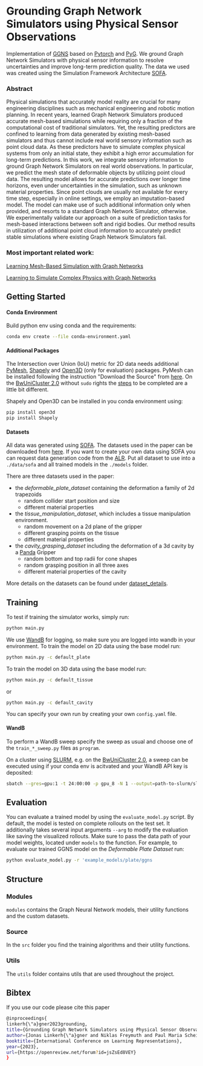 # Grounding Graph Network Simulators using Physical Sensor Observations
Implementation of [GGNS](https://openreview.net/forum?id=jsZsEd8VEY) based on [Pytorch](https://pytorch.org/) and [PyG](https://www.pyg.org/).
We ground Graph Network Simulators with physical sensor information to resolve uncertainties and improve long-term prediction quality. The data we used was created using the Simulation Framework Architecture
[SOFA](https://github.com/sofa-framework/sofa). 

### Abstract
Physical simulations that accurately model reality are crucial for many engineering disciplines such as mechanical engineering and robotic motion planning. In recent years, learned Graph Network Simulators produced accurate mesh-based simulations while requiring only a fraction of the computational cost of traditional simulators. Yet, the resulting predictors are confined to learning from data generated by existing mesh-based simulators and thus cannot include real world sensory information such as point cloud data. As these predictors have to simulate complex physical systems from only an initial state, they exhibit a high error accumulation for long-term predictions. In this work, we integrate sensory information to ground Graph Network Simulators on real world observations. In particular, we predict the mesh state of deformable objects by utilizing point cloud data. The resulting model allows for accurate predictions over longer time horizons, even under uncertainties in the simulation, such as unknown material properties. Since point clouds are usually not available for every time step, especially in online settings, we employ an imputation-based model. The model can make use of such additional information only when provided, and resorts to a standard Graph Network Simulator, otherwise. We experimentally validate our approach on a suite of prediction tasks for mesh-based interactions between soft and rigid bodies. Our method results in utilization of additional point cloud information to accurately predict stable simulations where existing Graph Network Simulators fail.

### Most important related work:

[Learning Mesh-Based Simulation with Graph Networks](https://arxiv.org/abs/2010.03409)

[Learning to Simulate Complex Physics with Graph Networks](https://arxiv.org/abs/2002.09405)

## Getting Started
#### Conda Environment
Build python env using conda and the requirements:
```bash
conda env create --file conda-environment.yaml
```
#### Additional Packages
The Intersection over Union (IoU) metric for 2D data needs additional [PyMesh](https://pymesh.readthedocs.io/en/latest/), [Shapely](https://shapely.readthedocs.io/en/stable/manual.html) and [Open3D](http://www.open3d.org/docs/release/) (only for evaluation) packages.
PyMesh can be installed following the instruction "Download the Source" from [here](https://pymesh.readthedocs.io/en/latest/installation.html).
On the [BwUniCluster 2.0](https://wiki.bwhpc.de/e/Category:BwUniCluster_2.0) without `sudo` rights the [steps](docs/pymesh_cluster.md) to be completed are a little bit different.

Shapely and Open3D can be installed in you conda environment using:
```bash
pip install open3d
pip install Shapely
``` 
#### Datasets
All data was generated using [SOFA](https://github.com/sofa-framework/sofa). The datasets used in the paper can be downloaded from [here](https://drive.google.com/drive/folders/1hNQyOSWE8PncOoLwXku7-gTLQQlwcOrW?usp=sharing).
If you want to create your own data using SOFA you can request data generation code
from the [ALR](https://alr.anthropomatik.kit.edu/). Put all dataset to use into a `./data/sofa` and all trained models in the `./models` folder.

There are three datasets used in the paper:

- the _deformable_plate_dataset_ containing the deformation a family of 2d trapezoids 
  - random collider start position and size
  - different material properties
- the _tissue_manipulation_dataset_, which includes a tissue manipulation environment. 
  - random movement on a 2d plane of the gripper
  - different grasping points on the tissue
  - different material properties
- the _cavity_grasping_dataset_ including the deformation of a 3d cavity by a [Panda](https://www.franka.de/) Gripper
  - random bottom and top radii for cone shapes
  - random grasping position in all three axes
  - different material properties of the cavity
  
More details on the datasets can be found under [dataset_details](docs/dataset_details.md).

## Training

To test if training the simulator works, simply run:
```bash
python main.py
``` 
We use [WandB](https://wandb.ai/) for logging, so make sure you are logged into wandb in your environment.
To train the model on 2D data using the base model run:
```bash
python main.py -c default_plate
``` 
To train the model on 3D data using the base model run:
```bash
python main.py -c default_tissue
``` 
or
```bash
python main.py -c default_cavity
``` 
You can specify your own run by creating your own `config.yaml` file. 

#### WandB 
To perform a WandB sweep specify the sweep as usual and choose one of the `train_*_sweep.py` files as `program`. 

On a cluster using [SLURM](https://slurm.schedmd.com/documentation.html), e.g. on the [BwUniCluster 2.0](https://wiki.bwhpc.de/e/Category:BwUniCluster_2.0), a sweep can be executed using if your conda env is acitvated and your WandB API key is deposited: 

```bash
sbatch --gres=gpu:1 -t 24:00:00 -p gpu_8 -N 1 --output=path-to-slurm/slurm-%j.out --error=path-to-error/slurm-%j.err --job-name=job-name --count 10 name/project/sweepid
```

## Evaluation
You can evaluate a trained model by using the `evaluate_model.py` script. 
By default, the model is tested on complete rollouts on the test set. 
It additionally takes several input arguments `--arg` to modify the evaluation like saving the visualized rollouts. 
Make sure to pass the data path of your model weights, located under `models` to the function. 
For example, to evaluate our trained GGNS model on the _Deformable Plate Dataset_ run:
```bash
python evaluate_model.py -r 'example_models/plate/ggns
```


## Structure

### Modules
`modules` contains the Graph Neural Network models, their utility functions and the custom datasets.

### Source
In the `src` folder you find the training algorithms and their utility functions. 

### Utils
The `utils` folder contains utils that are used throughout the project. 


## Bibtex
If you use our code please cite this paper
```bash
@inproceedings{
linkerh{\"a}gner2023grounding,
title={Grounding Graph Network Simulators using Physical Sensor Observations},
author={Jonas Linkerh{\"a}gner and Niklas Freymuth and Paul Maria Scheikl and Franziska Mathis-Ullrich and Gerhard Neumann},
booktitle={International Conference on Learning Representations},
year={2023},
url={https://openreview.net/forum?id=jsZsEd8VEY}
}
```
